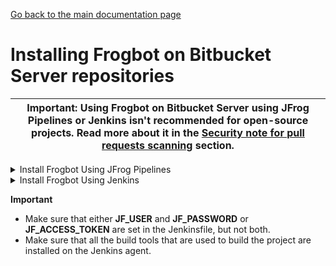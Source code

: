 [Go back to the main documentation page](https://github.com/jfrog/frogbot)

# Installing Frogbot on Bitbucket Server repositories

| Important: Using Frogbot on Bitbucket Server using JFrog Pipelines or Jenkins isn't recommended for open-source projects. Read more about it in the [Security note for pull requests scanning](../README.md#-security-note-for-pull-requests-scanning) section. |
| -------------------------------------------------------------------------------------------------------------------------------------------------------------------------------------------------------------------- |

   <details>
      <summary>Install Frogbot Using JFrog Pipelines</summary>

   * Make sure you have the connection details of your JFrog environment. 
   * Save the JFrog connection details as a [JFrog Platform Access Token Integration](https://www.jfrog.com/confluence/display/JFROG/JFrog+Platform+Access+Token+Integration)
      named **jfrogPlatform**. 
   * Save your Bitbucket access token in a [Bitbucket Server Integration](https://www.jfrog.com/confluence/display/JFROG/Bitbucket+Server+Integration) named
      **gitIntegration**. 
   * Create a **pipelines.yml** file using one of the available [templates](templates/jfrog-pipelines) and push the file into one of your Git repositories, under a directory named `.jfrog-pipelines`. 
   * In the **pipelines.yml**, make sure to set values for all the mandatory variables. 
   * In the **pipelines.yml**, if you're using a Windows agent, modify the code inside the onExecute sections as described in the template comments.

      **Important**
      - Make sure all the build tools that are used to build the project are installed on the build agent.
   </details>
   <details>
      <summary>Install Frogbot Using Jenkins</summary>
     
   - Make sure you have the connection details of your JFrog environment. 
   - Save the JFrog connection details as Credentials in Jenkins with the following Credential IDs: **JF_URL**,
      **JF_USER** and **JF_PASSWORD** (You can also use **JF_XRAY_URL** and **JF_ARTIFACTORY_URL** instead of  **JF_URL**
      and **JF_ACCESS_TOKEN** instead of **JF_USER** and **JF_PASSWORD**). 
   - Save your Bitbucket access token as a Credential in Jenkins with the `FROGBOT_GIT_TOKEN` Credential ID. 
   - Create a Jenkinsfile with the below template content, and push it to the root of one of your Git repositories.
   - In the Jenkinsfile, set the values of all the mandatory variables.
       - In the Jenkinsfile, modify the code inside the `Download Frogbot` and `Scan Pull Requests` according to the Jenkins agent operating system.
           - Create a Pipeline job in Jenkins pointing to the Jenkinsfile in your Git repository.

              <details>
                    <summary>Template</summary>

              ```groovy
              // Run the job once an hour 
              CRON_SETTINGS = '''* */1 * * *'''
          
              pipeline {
                 agent any
          
                 triggers {
                    cron(CRON_SETTINGS)
                 }
          
                 environment {   
                       // [Mandatory]
                       // JFrog platform URL (This functionality requires version 3.29.0 or above of Xray)
                       JF_URL= credentials("JF_URL")
                   
                       // [Mandatory if JF_USER and JF_PASSWORD are not provided]
                       // JFrog access token with 'read' permissions for Xray
                       JF_ACCESS_TOKEN= credentials("JF_ACCESS_TOKEN")
                   
                       // [Mandatory if JF_ACCESS_TOKEN is not provided]
                       // JFrog user and password with 'read' permissions for Xray
                       // JF_USER= credentials("JF_USER")
                       // JF_PASSWORD= credentials("JF_PASSWORD")
                   
                       // [Mandatory]
                       // Bitbucket access token with the write repository permissions 
                       JF_GIT_TOKEN= credentials("FROGBOT_GIT_TOKEN")
                       JF_GIT_PROVIDER= "bitbucketServer"
                   
                       // [Mandatory]
                       // Username of the account associated with the token
                       JF_GIT_USERNAME= ""
                   
                       // [Mandatory]
                       // Bitbucket project namespace
                       // Private projects should start with the prefix: "~"
                       JF_GIT_OWNER= ""
                   
                       // [Mandatory]
                       // API endpoint to Bitbucket server
                       JF_GIT_API_ENDPOINT= ""
                   
                       // [Optional]
                       // By default, the Frogbot workflows download the Frogbot executable as well as other tools 
                       // needed from https://releases.jfrog.io
                       // If the machine that runs Frogbot has no access to the internet, follow these steps to allow the
                       // executable to be downloaded from an Artifactory instance, which the machine has access to: 
                       //
                       // 1. Login to the Artifactory UI, with a user who has admin credentials.
                       // 2. Create a Remote Repository with the following properties set.
                       //    Under the 'Basic' tab:
                       //       Package Type: Generic
                       //       URL: https://releases.jfrog.io
                       //    Under the 'Advanced' tab:
                       //       Uncheck the 'Store Artifacts Locally' option
                       // 3. Set the value of the 'JF_RELEASES_REPO' variable with the Repository Key you created.
                       // JF_RELEASES_REPO= ""
         
                       // [Optional]
                       // Configure the SMTP server to enable Frogbot to send emails about detected secrets in pull request scans.
                       // The SMTP server should include the relevant port in this format: smtp.server.com:port
                       // JF_SMTP_SERVER= ""
             
                       // [Mandatory if JF_SMTP_SERVER is set]
                       // The username required for authenticating with the SMTP server.
                       // JF_SMTP_AUTH_USER= ""
             
                       // [Mandatory if JF_SMTP_SERVER is set]
                       // The password associated with the username required for authentication with the SMTP server.
                       // JF_SMTP_AUTH_PASS= ""
                   
                       ///////////////////////////////////////////////////////////////////////////
                       //   If your project uses a 'frogbot-config.yml' file, you should define //
                       //   the following variables inside the file, instead of here.           //
                       ///////////////////////////////////////////////////////////////////////////
       
                       // [Mandatory]
                       // The name of the repository
                       JF_GIT_REPO= ""
        
                       // [Mandatory]
                       // The name of the branch on which Frogbot will perform the scan
                       JF_GIT_BASE_BRANCH= ""
                   
                       // [Mandatory if the two conditions below are met]
                       // 1. The project uses yarn 2, NuGet, or .NET to download its dependencies
                       // 2. The `installCommand` variable isn't set in your frogbot-config.yml file.
                       //
                       // The command that installs the project dependencies (e.g "nuget restore")
                       JF_INSTALL_DEPS_CMD= ""
                   
                       // [Optional, default: "."]
                       // Relative path to the root of the project in the Git repository
                       // JF_WORKING_DIR= path/to/project/dir
                      
                       // [Optional]
                       // Xray Watches. Learn more about them here: https://www.jfrog.com/confluence/display/JFROG/Configuring+Xray+Watches
                       // JF_WATCHES= <watch-1>,<watch-2>...<watch-n>
                      
                       // [Optional]
                       // JFrog project. Learn more about it here: https://www.jfrog.com/confluence/display/JFROG/Projects
                       // JF_PROJECT= <project-key>
                      
                       // [Optional, default: "FALSE"]
                       // Displays all existing vulnerabilities, including the ones that were added by the pull request.
                       // JF_INCLUDE_ALL_VULNERABILITIES= "TRUE"
                      
                       // [Optional, default: "TRUE"]
                       // Fails the Frogbot task if any security issue is found.
                       // JF_FAIL= "FALSE"
          
                       // [Optional, default: "TRUE"]
                       // Relative path to a Pip requirements.txt file. If not set, the python project's dependencies are determined and scanned using the project setup.py file.
                       // JF_REQUIREMENTS_FILE= ""
       
                       // [Optional, Default: "TRUE"]
                       // Use Gradle wrapper.
                       // JF_USE_WRAPPER= "FALSE"
                   
                       // [Optional]
                       // Frogbot will download the project dependencies if they're not cached locally. To download the
                       // dependencies from a virtual repository in Artifactory set the name of the repository. There's no
                       // need to set this value, if it is set in the frogbot-config.yml file.
                       // JF_DEPS_REPO= ""
    
                       // [Optional]
                       // Template for the branch name generated by Frogbot when creating pull requests with fixes.
                       // The template must include ${BRANCH_NAME_HASH}, to ensure that the generated branch name is unique.
                       // The template can optionally include the ${IMPACTED_PACKAGE} and ${FIX_VERSION} variables.
                       // JF_BRANCH_NAME_TEMPLATE= "frogbot-${IMPACTED_PACKAGE}-${BRANCH_NAME_HASH}"
    
                       // [Optional]
                       // Template for the commit message generated by Frogbot when creating pull requests with fixes
                       // The template can optionally include the ${IMPACTED_PACKAGE} and ${FIX_VERSION} variables.
                       // JF_COMMIT_MESSAGE_TEMPLATE= "Upgrade ${IMPACTED_PACKAGE} to ${FIX_VERSION}"
    
                       // [Optional]
                       // Template for the pull request title generated by Frogbot when creating pull requests with fixes.
                       // The template can optionally include the ${IMPACTED_PACKAGE} and ${FIX_VERSION} variables.
                       // JF_PULL_REQUEST_TITLE_TEMPLATE= "[🐸 Frogbot] Upgrade ${IMPACTED_PACKAGE} to ${FIX_VERSION}"
    
                       // [Optional, Default: "FALSE"]
                       // If TRUE, Frogbot creates a single pull request with all the fixes.
                       // If FALSE, Frogbot creates a separate pull request for each fix.
                       // JF_GIT_AGGREGATE_FIXES= "FALSE"
    
                       // [Optional, Default: "FALSE"]
                       // Handle vulnerabilities with fix versions only
                       // JF_FIXABLE_ONLY= "TRUE"
          
                       // [Optional]
                       // Set the minimum severity for vulnerabilities that should be fixed and commented on in pull requests
                       // The following values are accepted: Low, Medium, High, or Critical
                       // JF_MIN_SEVERITY= ""
         
                       // [Optional, Default: eco-system+frogbot@jfrog.com]
                       // Set the email of the commit author
                       // JF_GIT_EMAIL_AUTHOR: ""
    
                       // [Mandatory if JF_SMTP_SERVER is set]
                       // List of email addresses to receive emails about secrets that has been detected in a pull request scan.
                       // The list should be seperated by commas.
                       // JF_EMAIL_RECEIVERS: ""
                 }
             
                 stages {
                       stage('Download Frogbot') {
                          steps {
                                if (env.JF_RELEASES_REPO == "") {
                                 // For Linux / MacOS runner:
                                 sh """ curl -fLg "https://releases.jfrog.io/artifactory/frogbot/v2/[RELEASE]/getFrogbot.sh" | sh"""
                                 // For Windows runner:
                                 // powershell """iwr https://releases.jfrog.io/artifactory/frogbot/v2/[RELEASE]/frogbot-windows-amd64/frogbot.exe -OutFile .\frogbot.exe"""  
                             } else {
                                 // For Linux / MacOS air-gapped environments:
                                 sh """ curl -fLg "${env.JF_URL}/artifactory/${env.JF_RELEASES_REPO}/artifactory/frogbot/v2/[RELEASE]/getFrogbot.sh" | sh"""
                                 // For Windows air-gapped environments:
                                 // powershell """iwr ${env.JF_URL}/artifactory/${env.JF_RELEASES_REPO}/artifactory/frogbot/v2/[RELEASE]/frogbot-windows-amd64/frogbot.exe -OutFile .\frogbot.exe"""
                             }
                         }
                      }
          
                      stage('Scan Pull Requests') {
                          steps {
                              sh "./frogbot scan-all-pull-requests"
          
                              // For Windows runner:
                              // powershell """.\frogbot.exe scan-all-pull-requests"""
                          }
                      }
          
                       stage('Scan and Fix Repos') {
                          steps {
                              sh "./frogbot scan-multiple-repositories"
          
                              // For Windows runner:
                              // powershell """.\frogbot.exe scan-multiple-repositories"""
                          }
                      }
                  }
              }
   </details>
</details>

**Important**
- Make sure that either **JF_USER** and **JF_PASSWORD** or **JF_ACCESS_TOKEN** are set in the Jenkinsfile, but not both.
- Make sure that all the build tools that are used to build the project are installed on the Jenkins agent.

